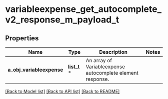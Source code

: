 # variableexpense_get_autocomplete_v2_response_m_payload_t

## Properties
Name | Type | Description | Notes
------------ | ------------- | ------------- | -------------
**a_obj_variableexpense** | [**list_t**](variableexpense_autocomplete_element_response.md) \* | An array of Variableexpense autocomplete element response. | 

[[Back to Model list]](../README.md#documentation-for-models) [[Back to API list]](../README.md#documentation-for-api-endpoints) [[Back to README]](../README.md)


